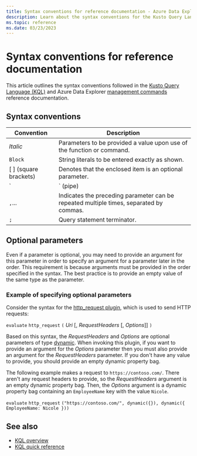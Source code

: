 ```yaml
---
title: Syntax conventions for reference documentation - Azure Data Explorer
description: Learn about the syntax conventions for the Kusto Query Language and Azure Data Explorer management command documentation.
ms.topic: reference
ms.date: 03/23/2023
---
```

# Syntax conventions for reference documentation

This article outlines the syntax conventions followed in the [Kusto Query Language (KQL)](index.md) and Azure Data Explorer [management commands](../management/index.md) reference documentation.

## Syntax conventions

|Convention|Description|
|--|--|
|*Italic*|Parameters to be provided a value upon use of the function or command.|
|`Block`|String literals to be entered exactly as shown.|
|[ ] (square brackets)|Denotes that the enclosed item is an optional parameter.|
|`|` (pipe)|When enclosed in brackets, indicates that you can only use one of the syntax items separated by the pipe(s).<br/><br/>When not enclosed in brackets, indicates a break between KQL operators in a tabular expression statement. The data is transformed and "piped" from one operator to the next.|
|`,`...|Indicates the preceding parameter can be repeated multiple times, separated by commas.|
|`;`|Query statement terminator.|

## Optional parameters

Even if a parameter is optional, you may need to provide an argument for this parameter in order to specify an argument for a parameter later in the order. This requirement is because arguments must be provided in the order specified in the syntax. The best practice is to provide an empty value of the same type as the parameter.

### Example of specifying optional parameters

Consider the syntax for the [http_request plugin](http-request-plugin.md), which is used to send HTTP requests:

`evaluate` `http_request` `(` *Uri* [, *RequestHeaders* [, *Options*]] `)`

Based on this syntax, the *RequestHeaders* and *Options* are optional parameters of type [dynamic](scalar-data-types/dynamic.md). When invoking this plugin, if you want to provide an argument for the *Options* parameter then you must also provide an argument for the *RequestHeaders* parameter. If you don't have any value to provide, you should provide an empty dynamic property bag.

The following example makes a request to `https://contoso.com/`. There aren't any request headers to provide, so the *RequestHeaders* argument is an empty dynamic property bag. Then, the *Options* argument is a dynamic property bag containing an `EmployeeName` key with the value `Nicole`.

`evaluate` `http_request` `("https://contoso.com/", dynamic({}), dynamic({ EmployeeName: Nicole }))`

## See also

* [KQL overview](index.md)
* [KQL quick reference](../../kql-quick-reference.md)
